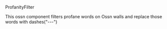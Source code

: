 ProfanityFilter

This ossn component filters profane words on Ossn walls and replace those words with dashes("---")

